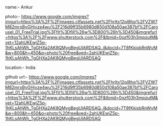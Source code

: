 name:- Ankur 

photo:- https://www.google.com/imgres?imgurl=https%3A%2F%2Fimages.ctfassets.net%2Fhrltx12pl8hq%2FVZW7M82mrxByGHjvze4wu%2F216d9ff35b6980d850d108a50ae387bf%2FCarousel_01_FreeTrial.jpg%3Ffit%3Dfill%26w%3D800%26h%3D450&imgrefurl=https%3A%2F%2Fwww.shutterstock.com%2F&tbnid=0ozf03h3mpzutM&vet=12ahUKEwjZ5p-1hKLsAhWh_TgGHXa2AK8QMygBegUIARDSAQ..i&docid=7T8fKkixbRnWvM&w=800&h=450&q=photo%20free&ved=2ahUKEwjZ5p-1hKLsAhWh_TgGHXa2AK8QMygBegUIARDSAQ

location:- India

github url:- https://www.google.com/imgres?imgurl=https%3A%2F%2Fimages.ctfassets.net%2Fhrltx12pl8hq%2FVZW7M82mrxByGHjvze4wu%2F216d9ff35b6980d850d108a50ae387bf%2FCarousel_01_FreeTrial.jpg%3Ffit%3Dfill%26w%3D800%26h%3D450&imgrefurl=https%3A%2F%2Fwww.shutterstock.com%2F&tbnid=0ozf03h3mpzutM&vet=12ahUKEwjZ5p-1hKLsAhWh_TgGHXa2AK8QMygBegUIARDSAQ..i&docid=7T8fKkixbRnWvM&w=800&h=450&q=photo%20free&ved=2ahUKEwjZ5p-1hKLsAhWh_TgGHXa2AK8QMygBegUIARDSAQ
